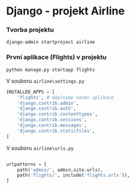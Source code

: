 # Django - projekt Airline

### Tvorba projektu

```
django-admin startproject airline
```

### První aplikace (Flights) v projektu

```
python manage.py startapp flights
```

V souboru `airline\settings.py`

```python
INSTALLED_APPS = [
    'flights', # doplníme název aplikace
    'django.contrib.admin',
    'django.contrib.auth',
    'django.contrib.contenttypes',
    'django.contrib.sessions',
    'django.contrib.messages',
    'django.contrib.staticfiles',
]
```


V souboru `airline\urls.py`

```python

urlpatterns = [
    path('admin/', admin.site.urls),
    path('flights/', include('flights.urls')),
]
```
